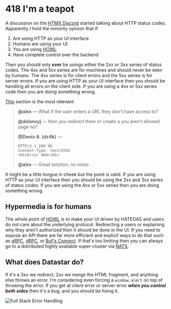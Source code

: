 # 418 I'm a teapot

A discussion on the [HTMX Discord](https://discord.com/channels/725789699527933952/1156332851093065788) started talking about HTTP status codes. Apparently I hold the minority opinion that if

1. Are using HTTP as your UI interface
2. Humans are using your UI
3. You are using [HOWL](https://htmx.org/essays/hypermedia-on-whatever-youd-like/)
4. Have complete control over the backend

Then you should only **_ever_** be usings either the 2xx or 3xx series of status codes. The 4xx and 5xx series are for machines and should never be seen by humans. The 4xx series is for client errors and the 5xx series is for server errors. If you are using HTTP as your UI interface then you should be handling all errors on the client side. If you are using a 4xx or 5xx series code then you are doing something wrong.

[This](https://discord.com/channels/725789699527933952/1156332851093065788/1156377394530242622) section is the most relevant:

> **@alex** — What if the user enters a URL they don't have access to?
>
> **@delaneyj** — then you redirect them or create a you aren't allowed page no?
>
> **@Deniz A. (dz4k)** —
>
> ```
> HTTP/1.1 200 OK
> Content-Type: text/html
> <H1>Error 404</H1>
> ```
>
> **@alex** — Great solution, no notes

It might be a little tongue in cheek but the point is valid. If you are using HTTP as your UI interface then you should be using the 2xx and 3xx series of status codes. If you are using the 4xx or 5xx series then you are doing something wrong.

## Hypermedia is for humans

The whole point of [HOWL](https://htmx.org/essays/hypermedia-on-whatever-youd-like/) is to make your UI driven by HATEOAS and users do not care about the underlying protocol. Redirecting a users or explaining why they aren't authorized then it should be done in the UI. If you need to expose an API there are far more efficient and explicit ways to do that such as [gRPC](https://grpc.io/), [dRPC](https://docs.drpc.org/), or [Buf's Connect](https://buf.build/blog/connect-a-better-grpc). If that's too limiting then you can always go to a distributed highly available super-cluster via [NATS](https://nats.io/).

## What does Datastar do?

If it's a 3xx we redirect, 2xx we merge the HTML fragment, and anything else throws an error. I'm considering even forcing a `window.alert` on top of throwing the error. If you get at client error or server error **_when you control both sides_** then it's a bug, and you should be fixing it.

![Full Stack Error Handling](/static/images/essays/fullstack.jpg)
